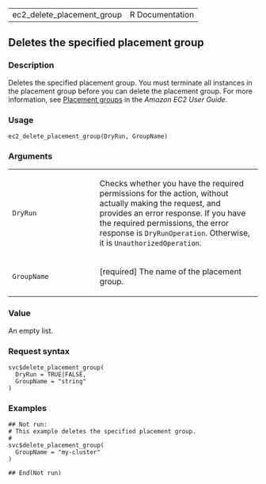 <table style="width: 100%;">
<tbody>
<tr class="odd">
<td>ec2_delete_placement_group</td>
<td style="text-align: right;">R Documentation</td>
</tr>
</tbody>
</table>

## Deletes the specified placement group

### Description

Deletes the specified placement group. You must terminate all instances
in the placement group before you can delete the placement group. For
more information, see [Placement
groups](https://docs.aws.amazon.com/AWSEC2/latest/UserGuide/placement-groups.html)
in the *Amazon EC2 User Guide*.

### Usage

    ec2_delete_placement_group(DryRun, GroupName)

### Arguments

<table>
<colgroup>
<col style="width: 35%" />
<col style="width: 65%" />
</colgroup>
<tbody>
<tr class="odd">
<td><code id="ec2_delete_placement_group_:_DryRun">DryRun</code></td>
<td><p>Checks whether you have the required permissions for the action,
without actually making the request, and provides an error response. If
you have the required permissions, the error response is
<code>DryRunOperation</code>. Otherwise, it is
<code>UnauthorizedOperation</code>.</p></td>
</tr>
<tr class="even">
<td><code
id="ec2_delete_placement_group_:_GroupName">GroupName</code></td>
<td><p>[required] The name of the placement group.</p></td>
</tr>
</tbody>
</table>

### Value

An empty list.

### Request syntax

    svc$delete_placement_group(
      DryRun = TRUE|FALSE,
      GroupName = "string"
    )

### Examples

    ## Not run: 
    # This example deletes the specified placement group.
    # 
    svc$delete_placement_group(
      GroupName = "my-cluster"
    )

    ## End(Not run)
